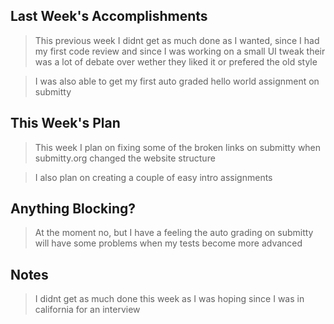 ## Last Week's Accomplishments

> This previous week I didnt get as much done as I wanted, since I had my first code review
> and since I was working on a small UI tweak their was a lot of debate over wether they liked
> it or prefered the old style

> I was also able to get my first auto graded hello world assignment on submitty

## This Week's Plan

> This week I plan on fixing some of the broken links on submitty when submitty.org changed
> the website structure

> I also plan on creating a couple of easy intro assignments

## Anything Blocking?

> At the moment no, but I have a feeling the auto grading on submitty will have some problems
> when my tests become more advanced

## Notes

> I didnt get as much done this week as I was hoping since I was in california for an interview
